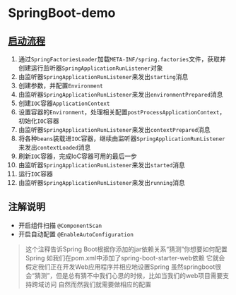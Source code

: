 # SpringBoot-demo

## [启动流程](http://oss-static.hz5800.com/201905/c0a4ba8a3ff853501192bbf493914eafa11f86ab155d997057f195389f9397f0.png)
1. 通过`SpringFactoriesLoader`加载`META-INF/spring.factories`文件，获取并创建运行监听器`SpringApplicationRunListener`对象
2. 由监听器`SpringApplicationRunListener`来发出`starting`消息
3. 创建参数，并配置`Environment`
4. 由监听器`SpringApplicationRunListener`来发出`environmentPrepared`消息
5. 创建`IOC`容器`ApplicationContext`
6. 设置容器的`Environment`，处理相关配置`postProcessApplicationContext`，初始化`IOC`容器
7. 由监听器`SpringApplicationRunListener`来发出`contextPrepared`消息
8. 将各种`beans`装载进`IOC`容器，继续由监听器`SpringApplicationRunListener`来发出`contextLoaded`消息
9. 刷新`IOC`容器，完成IoC容器可用的最后一步
10. 由监听器`SpringApplicationRunListener`来发出`started`消息
11. 运行`IOC`容器
12. 由监听器`SpringApplicationRunListener`来发出`running`消息

## 注解说明
- 开启组件扫描 `@ComponentScan`
- 开启自动配置 `@EnableAutoConfiguration`
>  这个注释告诉Spring Boot根据你添加的jar依赖关系“猜测”你想要如何配置Spring
   如我们在pom.xml中添加了spring-boot-starter-web依赖
   它就会假定我们正在开发Web应用程序并相应地设置Spring
   虽然springboot很会“猜测”，但是总有猜不中我们心思的时候，比如当我们的web项目需要支持跨域访问
   自然而然我们就需要做相应的配置
